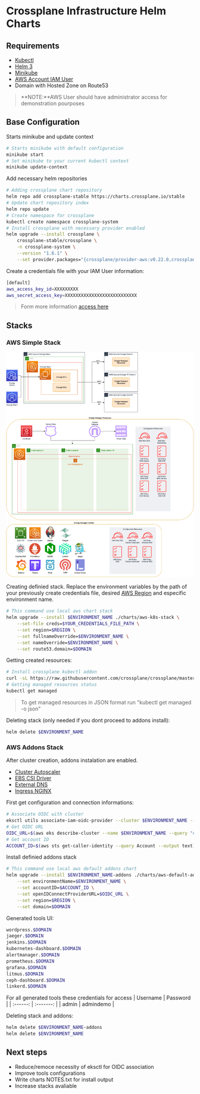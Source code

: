 # Crossplane Infrastructure Helm Charts

## Requirements

 - [Kubectl](https://kubernetes.io/docs/tasks/tools/ "kubectl install page")
 - [Helm 3](https://helm.sh/docs/intro/install/ "Helm 3 install page")
 - [Minikube](https://minikube.sigs.k8s.io/docs/start/ "Minikube install page")
 - [AWS Account IAM User](https://docs.aws.amazon.com/IAM/latest/UserGuide/id_users_create.html "AWS IAM User Credentials file")
 - Domain with Hosted Zone on Route53

> **NOTE:**AWS User should have administrator access for demonstration pourposes 

## Base Configuration

Starts minikube and update context
```sh
# Starts minikube with default configuration
minikube start
# Set minikube to your current kubectl context
minikube update-context
```

Add necessary helm repositories
```sh
# Adding crossplane chart repository
helm repo add crossplane-stable https://charts.crossplane.io/stable
# Update chart repository index
helm repo update
# Create namespace for crossplane
kubectl create namespace crossplane-system
# Install crossplane with necessary provider enabled
helm upgrade --install crossplane \
    crossplane-stable/crossplane \
    -n crossplane-system \
    --version "1.6.1" \
    --set provider.packages="{crossplane/provider-aws:v0.22.0,crossplane/provider-helm:v0.9.0}"
```

Create a credentials file with your IAM User information:
```sh
[default]
aws_access_key_id=XXXXXXXXX
aws_secret_access_key=XXXXXXXXXXXXXXXXXXXXXXXXXXX
```
> Form more information [access here](https://docs.aws.amazon.com/cli/latest/userguide/cli-configure-files.html)

## Stacks

### AWS Simple Stack
![Architecture](./diagrams/architecture.png)

Creating definied stack.
Replace the environment variables by the path of your previously create credentials file, desired [AWS Region](https://docs.aws.amazon.com/pt_br/AWSEC2/latest/UserGuide/using-regions-availability-zones.html#concepts-available-regions) and especific environment name.
```sh
# This command use local aws chart stack
helm upgrade --install $ENVIRONMENT_NAME ./charts/aws-k8s-stack \
    --set-file creds=$YOUR_CREDENTIALS_FILE_PATH \
    --set region=$REGION \
    --set fullnameOverride=$ENVIRONMENT_NAME \
    --set nameOverride=$ENVIRONMENT_NAME \
    --set route53.domain=$DOMAIN
```

Getting created resources:
```sh
# Install crossplane kubectl addon
curl -sL https://raw.githubusercontent.com/crossplane/crossplane/master/install.sh | sh
# Getting managed resources status
kubectl get managed
```

> To get managed resources in JSON format run "kubectl get managed -o json"

Deleting stack (only needed if you dont proceed to addons install):
```sh
helm delete $ENVIRONMENT_NAME
```

### AWS Addons Stack

After cluster creation, addons instalation are enabled.

 - [Cluster Autoscaler](https://github.com/kubernetes/autoscaler/tree/master/cluster-autoscaler) 
 - [EBS CSI Driver](https://github.com/kubernetes-sigs/aws-ebs-csi-driver) 
 - [External DNS](https://github.com/kubernetes-sigs/external-dns) 
 - [Ingress NGINX](https://github.com/kubernetes/ingress-nginx)

First get configuration and connection informations:
```sh
# Associate OIDC with cluster
eksctl utils associate-iam-oidc-provider --cluster $ENVIRONMENT_NAME --approve --region $REGION
# Get OIDC URL
OIDC_URL=$(aws eks describe-cluster --name $ENVIRONMENT_NAME --query "cluster.identity.oidc.issuer" --region $REGION --output text)
# Get account ID
ACCOUNT_ID=$(aws sts get-caller-identity --query Account --output text)
```

Install definied addons stack
```sh
# This command use local aws default addons chart
helm upgrade --install $ENVIRONMENT_NAME-addons ./charts/aws-default-addons \
    --set environmentName=$ENVIRONMENT_NAME \
    --set accountID=$ACCOUNT_ID \
    --set openIDConnectProviderURL=$OIDC_URL \
    --set region=$REGION \
    --set domain=$DOMAIN
```

Generated tools UI:
```sh
wordpress.$DOMAIN
jaeger.$DOMAIN
jenkins.$DOMAIN
kubernetes-dashboard.$DOMAIN
alertmanager.$DOMAIN
prometheus.$DOMAIN
grafana.$DOMAIN
litmus.$DOMAIN
ceph-dashboard.$DOMAIN
linkerd.$DOMAIN
```

For all generated tools these credentials for access
| Username | Password  |
| :------: | :-------: |
| admin    | admindemo |


Deleting stack and addons:
```sh
helm delete $ENVIRONMENT_NAME-addons
helm delete $ENVIRONMENT_NAME
```

## Next steps

- Reduce/remoce necessity of eksctl for OIDC association
- Improve tools configurations
- Write charts NOTES.txt for install output
- Increase stacks avaliable
